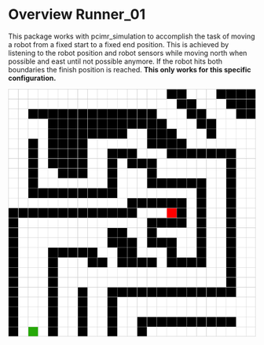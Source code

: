# Overview Runner_01

This package works with pcimr_simulation to accomplish the task of moving a robot from a fixed start to a fixed end position. This is achieved by listening to the robot position and robot sensors while moving north when possible and east until not possible anymore. If the robot hits both boundaries the finish position is reached. **This only works for this specific configuration.**

![image showing start and goal configuration](readme_pics/map_grid_with-goal.png)